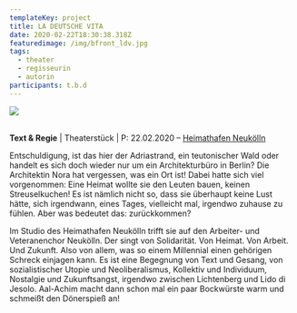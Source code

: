 ```yaml
---
templateKey: project
title: LA DEUTSCHE VITA
date: 2020-02-22T18:30:38.318Z
featuredimage: /img/bfront_ldv.jpg
tags:
  - theater
  - regisseurin
  - autorin
participants: t.b.d
---
```

![](/img/chor1.jpg)

\
**Text & Regie** | Theaterstück | P: 22.02.2020 – [Heimathafen Neukölln](https://heimathafen-neukoelln.de/events/la-deutsche-vita/)

Entschuldigung, ist das hier der Adriastrand, ein teutonischer Wald oder handelt es sich doch wieder nur um ein Architekturbüro in Berlin? Die Architektin Nora hat vergessen, was ein Ort ist! Dabei hatte sich viel vorgenommen: Eine Heimat wollte sie den Leuten bauen, keinen Streuselkuchen! Es ist nämlich nicht so, dass sie überhaupt keine Lust hätte, sich irgendwann, eines Tages, vielleicht mal, irgendwo zuhause zu fühlen. Aber was bedeutet das: zurückkommen? 

Im Studio des Heimathafen Neukölln trifft sie auf den Arbeiter- und Veteranenchor Neukölln. Der singt von Solidarität. Von Heimat. Von Arbeit. Und Zukunft. Also von allem, was so einem Millennial einen gehörigen Schreck einjagen kann. Es ist eine Begegnung von Text und Gesang, von sozialistischer Utopie und Neoliberalismus, Kollektiv und Individuum, Nostalgie und Zukunftsangst, irgendwo zwischen Lichtenberg und Lido di Jesolo. Aal-Achim macht dann schon mal ein paar Bockwürste warm und schmeißt den Dönerspieß an!
